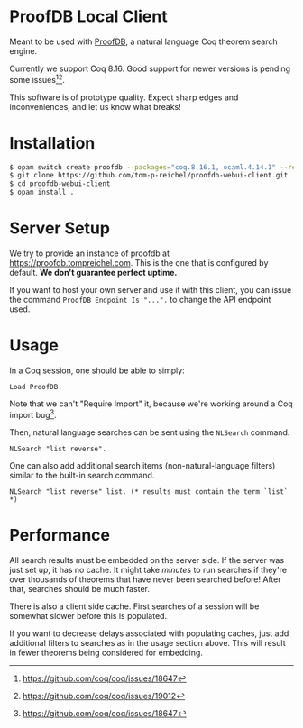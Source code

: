 # ProofDB Local Client

Meant to be used with [ProofDB](https://github.com/tom-p-reichel/proofdb-webui), a natural language Coq theorem search engine.

Currently we support Coq 8.16. Good support for newer versions is pending some issues[^1][^2].

This software is of prototype quality. Expect sharp edges and inconveniences, and let us know what breaks!


# Installation

```bash
$ opam switch create proofdb --packages="coq.8.16.1, ocaml.4.14.1" --repos="default" # add coq-released if you want.
$ git clone https://github.com/tom-p-reichel/proofdb-webui-client.git
$ cd proofdb-webui-client
$ opam install .
```

# Server Setup

We try to provide an instance of proofdb at https://proofdb.tompreichel.com. This is the one that is configured by default. **We don't guarantee perfect uptime.**

If you want to host your own server and use it with this client, you can issue the command `ProofDB Endpoint Is "...".` to change the API endpoint used.

# Usage
In a Coq session, one should be able to simply:

```coq
Load ProofDB.
```

Note that we can't "Require Import" it, because we're working around a Coq import bug[^1].

Then, natural language searches can be sent using the `NLSearch` command.

```coq
NLSearch "list reverse".
```

One can also add additional search items (non-natural-language filters) similar to the built-in search command.

```coq
NLSearch "list reverse" list. (* results must contain the term `list` *)
```

# Performance

All search results must be embedded on the server side. If the server was just set up, it has no cache. It might take *minutes* to run searches if they're over thousands of theorems that have never been searched before! After that, searches should be much faster.

There is also a client side cache. First searches of a session will be somewhat slower before this is populated.

If you want to decrease delays associated with populating caches, just add additional filters to searches as in the usage section above. This will result in fewer theorems being considered for embedding.


[^1]: https://github.com/coq/coq/issues/18647
[^2]:  https://github.com/coq/coq/issues/19012
